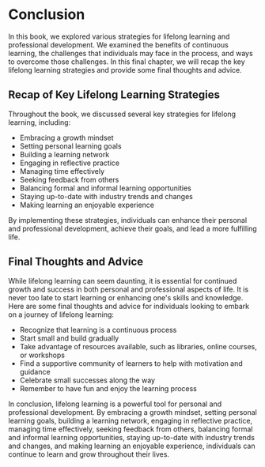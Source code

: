 # Conclusion

In this book, we explored various strategies for lifelong learning and professional development. We examined the benefits of continuous learning, the challenges that individuals may face in the process, and ways to overcome those challenges. In this final chapter, we will recap the key lifelong learning strategies and provide some final thoughts and advice.

Recap of Key Lifelong Learning Strategies
-----------------------------------------

Throughout the book, we discussed several key strategies for lifelong learning, including:

* Embracing a growth mindset
* Setting personal learning goals
* Building a learning network
* Engaging in reflective practice
* Managing time effectively
* Seeking feedback from others
* Balancing formal and informal learning opportunities
* Staying up-to-date with industry trends and changes
* Making learning an enjoyable experience

By implementing these strategies, individuals can enhance their personal and professional development, achieve their goals, and lead a more fulfilling life.

Final Thoughts and Advice
-------------------------

While lifelong learning can seem daunting, it is essential for continued growth and success in both personal and professional aspects of life. It is never too late to start learning or enhancing one's skills and knowledge. Here are some final thoughts and advice for individuals looking to embark on a journey of lifelong learning:

* Recognize that learning is a continuous process
* Start small and build gradually
* Take advantage of resources available, such as libraries, online courses, or workshops
* Find a supportive community of learners to help with motivation and guidance
* Celebrate small successes along the way
* Remember to have fun and enjoy the learning process

In conclusion, lifelong learning is a powerful tool for personal and professional development. By embracing a growth mindset, setting personal learning goals, building a learning network, engaging in reflective practice, managing time effectively, seeking feedback from others, balancing formal and informal learning opportunities, staying up-to-date with industry trends and changes, and making learning an enjoyable experience, individuals can continue to learn and grow throughout their lives.